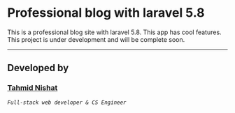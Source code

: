# Professional blog with laravel 5.8
 This is a professional blog site with laravel 5.8. This app has cool features. This project is under development and will be complete soon.


<hr>

## Developed by

### [Tahmid Nishat](http://tahmid-ni7.github.io/portfolio)

*`Full-stack web developer & CS Engineer`*
